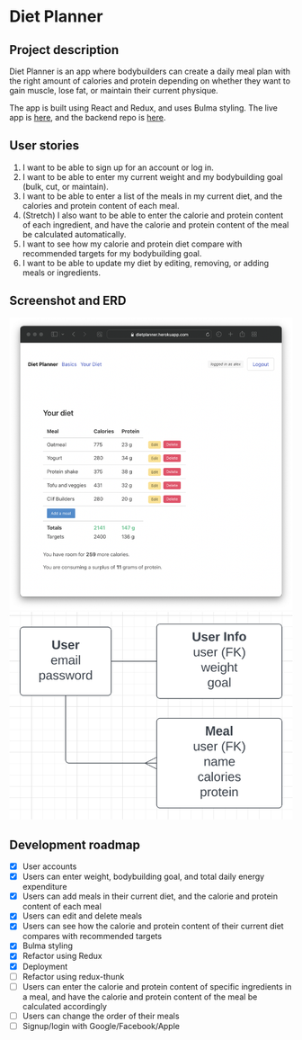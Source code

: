 # Diet Planner

## Project description
Diet Planner is an app where bodybuilders can create a daily meal plan with the right amount of calories and protein depending on whether they want to gain muscle, lose fat, or maintain their current physique.

The app is built using React and Redux, and uses Bulma styling. The live app is [here](https://dietplanner.herokuapp.com), and the backend repo is [here](https://github.com/alexdietz1988/diet-planner-backend).

## User stories
1. I want to be able to sign up for an account or log in.
2. I want to be able to enter my current weight and my bodybuilding goal (bulk, cut, or maintain).
3. I want to be able to enter a list of the meals in my current diet, and the calories and protein content of each meal.
4. (Stretch) I also want to be able to enter the calorie and protein content of each ingredient, and have the calorie and protein content of the meal be calculated automatically.
5. I want to see how my calorie and protein diet compare with recommended targets for my bodybuilding goal.
6. I want to be able to update my diet by editing, removing, or adding meals or ingredients.

## Screenshot and ERD
![image](./images/screenshot.png)
![image](./images/ERD.png)

## Development roadmap
- [x] User accounts
- [x] Users can enter weight, bodybuilding goal, and total daily energy expenditure
- [x] Users can add meals in their current diet, and the calorie and protein content of each meal
- [x] Users can edit and delete meals
- [x] Users can see how the calorie and protein content of their current diet compares with recommended targets
- [x] Bulma styling
- [x] Refactor using Redux
- [x] Deployment
- [ ] Refactor using redux-thunk
- [ ] Users can enter the calorie and protein content of specific ingredients in a meal, and have the calorie and protein content of the meal be calculated accordingly
- [ ] Users can change the order of their meals
- [ ] Signup/login with Google/Facebook/Apple